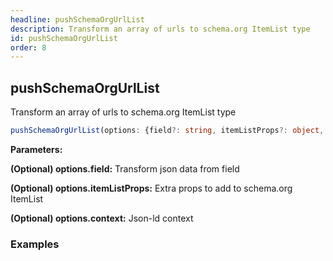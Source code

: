 ```yaml
---
headline: pushSchemaOrgUrlList
description: Transform an array of urls to schema.org ItemList type
id: pushSchemaOrgUrlList
order: 8
---
```


## pushSchemaOrgUrlList

<p class="lead">Transform an array of urls to schema.org ItemList type</p>

```ts
pushSchemaOrgUrlList(options: {field?: string, itemListProps?: object, context?: any} = {itemListProps: {}})
```

__Parameters:__

<span class="text-primary">__(Optional) options.field:__</span> Transform json data from field

<span class="text-primary">__(Optional) options.itemListProps:__</span> Extra props to add to schema.org ItemList

<span class="text-primary">__(Optional) options.context:__</span> Json-ld context


### __Examples__